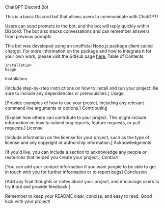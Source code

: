 ChatGPT Discord Bot

This is a basic Discord bot that allows users to communicate with ChatGPT! 

Users can send prompts to the bot, and the bot will reply quickly within Discord. The bot also tracks conversations and can remember answers from previous prompts.

This bot was developed using an unofficial Node.js package client called chatgpt. For more information on the package and how to integrate it for your own work, please visit the GitHub page [here.](https://github.com/transitive-bullshit/chatgpt-api)
Table of Contents

    Installation
    Usage


Installation

[Include step-by-step instructions on how to install and run your project. Be sure to include any dependencies or prerequisites.]
Usage

[Provide examples of how to use your project, including any relevant command line arguments or options.]
Contributing

[Explain how others can contribute to your project. This might include information on how to submit bug reports, feature requests, or pull requests.]
License

[Include information on the license for your project, such as the type of license and any copyright or authorship information.]
Acknowledgments

[If you'd like, you can include a section to acknowledge any people or resources that helped you create your project.]
Contact

[You can add your contact information if you want people to be able to get in touch with you for further information or to report bugs]
Conclusion

[Add any final thoughts or notes about your project, and encourage users to try it out and provide feedback.]

Remember to keep your README clear, concise, and easy to read. Good luck with your project!
